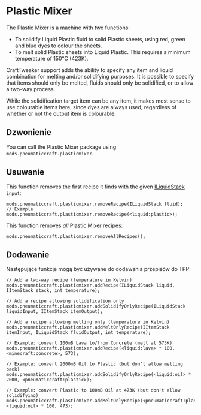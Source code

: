 # Plastic Mixer

The Plastic Mixer is a machine with two functions:

* To solidify Liquid Plastic fluid to solid Plastic sheets, using red, green and blue dyes to colour the sheets.
* To melt solid Plastic sheets into Liquid Plastic. This requires a minimum temperature of 150°C (423K).

CraftTweaker support adds the ability to specify any item and liquid combination for melting and/or solidifying purposes. It is possible to specify that items should only be melted, fluids should only be solidified, or to allow a two-way process.

While the solidification target item can be any item, it makes most sense to use colourable items here, since dyes are always used, regardless of whether or not the output item is colourable.

## Dzwonienie

You can call the Plastic Mixer package using `mods.pneumaticcraft.plasticmixer`.

## Usuwanie

This function removes the first recipe it finds with the given [ILiquidStack](/Vanilla/Liquids/ILiquidStack/) `input`:

```zenscript
mods.pneumaticcraft.plasticmixer.removeRecipe(ILiquidStack fluid);
// Example
mods.pneumaticcraft.plasticmixer.removeRecipe(<liquid:plastic>);
```

This function removes *all* Plastic Mixer recipes:

```zenscript
mods.pneumaticcraft.plasticmixer.removeAllRecipes();
```

## Dodawanie

Następujące funkcje mogą być używane do dodawania przepisów do TPP:

```zenscript
// Add a two-way recipe (temperature in Kelvin)
mods.pneumaticcraft.plasticmixer.addRecipe(ILiquidStack liquid, IItemStack stack, int temperature);

// Add a recipe allowing solidification only
mods.pneumaticcraft.plasticmixer.addSolidifyOnlyRecipe(ILiquidStack liquidInput, IItemStack itemOutput);

// Add a recipe allowing melting only (temperature in Kelvin)
mods.pneumaticcraft.plasticmixer.addMeltOnlyRecipe(IItemStack itemInput, ILiquidStack fluidOutput, int temperature);

// Example: convert 100mB Lava to/from Concrete (melt at 573K)
mods.pneumaticcraft.plasticmixer.addRecipe(<liquid:lava> * 100, <minecraft:concrete>, 573);

// Example: convert 2000mB Oil to Plastic (but don't allow melting back)
mods.pneumaticcraft.plasticmixer.addSolidifyOnlyRecipe(<liquid:oil> * 2000, <pneumaticcraft:plastic>);

// Example: convert Plastic to 100mB Oil at 473K (but don't allow solidifying)
mods.pneumaticcraft.plasticmixer.addMeltOnlyRecipe(<pneumaticcraft:plastic>, <liquid:oil> * 100, 473);
```